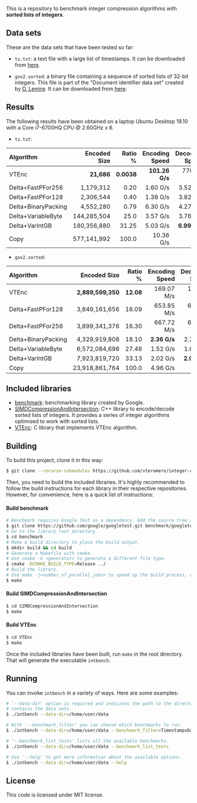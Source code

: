 This is a repository to benchmark integer compression algorithms with **sorted lists of integers**.

## Data sets

These are the data sets that have been tested so far:

* `ts.txt`: a text file with a large list of timestamps. It can be downloaded from [here](https://github.com/zentures/encoding/tree/master/benchmark/data).

* `gov2.sorted`: a binary file containing a sequence of sorted lists of 32-bit integers. This file is part of the "Document identifier data set" created by [D. Lemire](https://lemire.me/en/). It can be downloaded from [here](https://lemire.me/data/integercompression2014.html).

## Results

The following results have been obtained on a laptop Ubuntu Desktop 19.10 with a Core i7-6700HQ CPU @ 2.60GHz x 8.

* `ts.txt`:

| Algorithm          |Encoded Size|Ratio %    |Encoding Speed |Decoding Speed|
|:-------------------|-----------:|----------:|--------------:|-------------:|
| VTEnc              |  **21,686**| **0.0038**| **101.26 G/s**|    770.98 M/s|
| Delta+FastPFor256  |   1,179,312|       0.20|       1.60 G/s|      3.52 G/s|
| Delta+FastPFor128  |   2,306,544|       0.40|       1.38 G/s|      3.82 G/s|
| Delta+BinaryPacking|   4,552,280|       0.79|       6.30 G/s|      4.27 G/s|
| Delta+VariableByte | 144,285,504|       25.0|       3.57 G/s|      3.76 G/s|
| Delta+VarIntGB     | 180,356,880|      31.25|       5.03 G/s|  **6.99 G/s**|
| Copy               | 577,141,992|      100.0|      10.36 G/s|       -      |

* `gov2.sorted`:

| Algorithm          |Encoded Size     |Ratio %  |Encoding Speed|Decoding Speed|
|:-------------------|----------------:|--------:|-------------:|-------------:|
| VTEnc              |**2,889,599,350**|**12.08**|    169.07 M/s|    173.65 M/s|
| Delta+FastPFor128  |    3,849,161,656|    16.09|    653.85 M/s|    655.78 M/s|
| Delta+FastPFor256  |    3,899,341,376|    16.30|    667.72 M/s|    669.19 M/s|
| Delta+BinaryPacking|    4,329,919,808|    18.10|  **2.36 G/s**|      2.26 G/s|
| Delta+VariableByte |    6,572,084,696|    27.48|      1.52 G/s|      1.67 G/s|
| Delta+VarIntGB     |    7,923,819,720|    33.13|      2.02 G/s|  **2.92 G/s**|
| Copy               |   23,918,861,764|    100.0|      4.96 G/s|       -      |

## Included libraries

* [benchmark](https://github.com/google/benchmark): benchmarking library created by Google.
* [SIMDCompressionAndIntersection](https://github.com/lemire/SIMDCompressionAndIntersection): C++ library to encode/decode sorted lists of integers. It provides a series of integer algorithms optimised to work with sorted lists.
* [VTEnc](https://github.com/vteromero/VTEnc): C library that implements VTEnc algorithm.

## Building

To build this project, clone it in this way:

```bash
$ git clone --recurse-submodules https://github.com/vteromero/integer-compression-benchmarks
```

Then, you need to build the included libraries. It's highly recommended to follow the build instructions for each library in their respective repositories. However, for convenience, here is a quick list of instructions:

#### Build benchmark

```bash
# Benchmark requires Google Test as a dependency. Add the source tree as a subdirectory.
$ git clone https://github.com/google/googletest.git benchmark/googletest
# Go to the library root directory
$ cd benchmark
# Make a build directory to place the build output.
$ mkdir build && cd build
# Generate a Makefile with cmake.
# Use cmake -G <generator> to generate a different file type.
$ cmake -DCMAKE_BUILD_TYPE=Release ../
# Build the library.
# Use make -j<number_of_parallel_jobs> to speed up the build process, e.g. make -j8 .
$ make
```

#### Build SIMDCompressionAndIntersection

```bash
$ cd SIMDCompressionAndIntersection
$ make
```

#### Build VTEnc

```bash
$ cd VTEnc
$ make
```

Once the included libraries have been built, run `make` in the root directory. That will generate the executable `intbench`.

## Running

You can invoke `intbench` in a variety of ways. Here are some examples:

```bash
# '--data-dir' option is required and indicates the path to the directory that
# contains the data sets.
$ ./intbench --data-dir=/home/user/data

# With '--benchmark_filter' you can choose which benchmarks to run.
$ ./intbench --data-dir=/home/user/data --benchmark_filter=TimestampsDataSet

# '--benchmark_list_tests' lists all the available benchmarks.
$ ./intbench --data-dir=/home/user/data --benchmark_list_tests

# Use '--help' to get more information about the available options.
$ ./intbench --data-dir=/home/user/data --help
```

## License

This code is licensed under MIT license.
